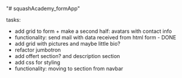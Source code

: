 "# squashAcademy_formApp" 

tasks:

- add grid to form + make a second half: avatars with contact info
- functionality: send mail with data received from html form - DONE
- add grid with pictures and maybe little bio?
- refactor jumbotron
- add offert section? and description section
- add css for styling
- functionality: moving to section from navbar